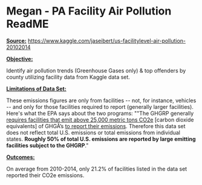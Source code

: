 # Megan - PA Facility Air Pollution ReadME
**<u>Source:</u>** https://www.kaggle.com/jaseibert/us-facilitylevel-air-pollution-20102014

**<u>Objective:</u>**

Identify air pollution trends (Greenhouse Gases only) & top offenders by county utilizing facility data from Kaggle data set.

**<u>Limitations of Data Set:</u>**

These emissions figures are only from facilities -- not, for instance, vehicles -- and only for those facilities required to report (generally larger facilities). Here's what the EPA says about the two programs: ""The GHGRP  generally <u>requires facilities that emit above 25,000 metric tons CO2e</u> [carbon  dioxide equivalents] of GHGÂ’s <u>to report their emissions</u>. Therefore this data set does not reflect total U.S. emissions or total emissions from individual states. **Roughly 50% of total U.S. emissions are reported by large emitting  facilities subject to the GHGRP**."

**<u>Outcomes:</u>**

On average from 2010-2014, only 21.2% of facilities listed in the data set reported their CO2e emissions.





​	